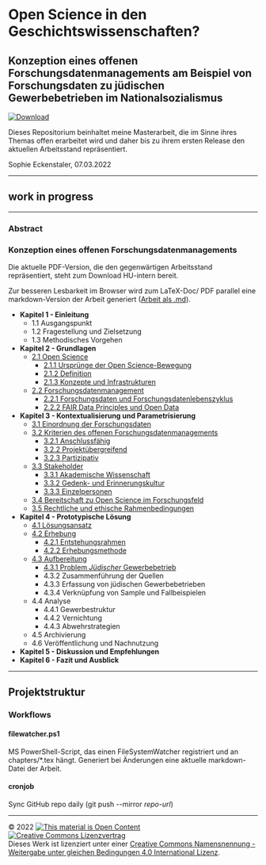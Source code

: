 # Open Science in den Geschichtswissenschaften?

## Konzeption eines offenen Forschungsdatenmanagements am Beispiel von Forschungsdaten zu jüdischen Gewerbebetrieben im Nationalsozialismus

[![Download](https://img.shields.io/badge/Download-PDF-green.svg)](https://scm.cms.hu-berlin.de/eckensts/master-thesis/-/jobs)

Dieses Repositorium beinhaltet meine Masterarbeit, die im Sinne ihres Themas offen erarbeitet wird und daher bis zu ihrem ersten Release den aktuellen Arbeitsstand repräsentiert.

Sophie Eckenstaler, 07.03.2022

---

## work in progress

---

### Abstract

### Konzeption eines offenen Forschungsdatenmanagements

Die aktuelle PDF-Version, die den gegenwärtigen Arbeitsstand repräsentiert, steht zum Download HU-intern bereit.

Zur besseren Lesbarkeit im Browser wird zum LaTeX-Doc/ PDF parallel eine markdown-Version der Arbeit generiert ([Arbeit als .md](./main.md)).

- **Kapitel 1 - Einleitung**
  - 1.1 Ausgangspunkt
  - 1.2 Fragestellung und Zielsetzung
  - 1.3 Methodisches Vorgehen
- **Kapitel 2 - Grundlagen**
  - [2.1 Open Science](./main.md#open-science)
    - [2.1.1 Ursprünge der Open Science-Bewegung](./main.md#ursprünge-der-open-science-bewegung)
    - [2.1.2 Definition](./main.md#definition)
    - [2.1.3 Konzepte und Infrastrukturen](./main.md#konzepte-und-infrastrukturen)
  - [2.2 Forschungsdatenmanagement](./main.md#forschungsdatenmanagement)
    - [2.2.1 Forschungsdaten und Forschungsdatenlebenszyklus](./main.md#forschungsdaten-und-forschungsdatenlebenszyklus)
    - [2.2.2 FAIR Data Principles und Open Data](./main.md#fair-data-principles-und-open-data)
- **Kapitel 3 - Kontextualisierung und Parametrisierung**
  - [3.1 Einordnung der Forschungsdaten](./main.md#einordnung-der-forschungsdaten)
  - [3.2 Kriterien des offenen Forschungsdatenmanagements](./main.md#kriterien-des-offenen-forschungsdatenmanagements)
     - [3.2.1 Anschlussfähig](./main.md#anschlussfähig)
     - [3.2.2 Projektübergreifend](./main.md#projektübergreifend)
     - [3.2.3 Partizipativ](./main.md#partizipativ)
  - [3.3 Stakeholder](./main.md#stakeholder)
     - [3.3.1 Akademische Wissenschaft](./main.md#akademische-wissenschaft)
     - [3.3.2 Gedenk- und Erinnerungskultur](./main.md#gedenk-und-erinnerungskultur)
     - [3.3.3 Einzelpersonen](./main.md#einzelpersonen)
  - [3.4 Bereitschaft zu Open Science im Forschungsfeld](./main.md#bereitschaft-zu-open-science-im-forschungsfeld)
  - [3.5 Rechtliche und ethische Rahmenbedingungen](./main.md#rechtliche-und-ethische-rahmenbedingungen)
- **Kapitel 4 - Prototypische Lösung**
  - [4.1 Lösungsansatz](./main.md#lösungsansatz)
  - [4.2 Erhebung](./main.md#erhebung)
     - [4.2.1 Entstehungsrahmen](./main.md#entstehungsrahmen)
     - [4.2.2 Erhebungsmethode](./main.md#erhebungsmethode)
  - [4.3 Aufbereitung](./main.md#aufbereitung)
     - [4.3.1 Problem *Jüdischer* Gewerbebetrieb](./main.md#problem-jüdischer-gewerbebetrieb)    
     - 4.3.2 Zusammenführung der Quellen
     - 4.3.3 Erfassung von jüdischen Gewerbebetrieben
     - 4.3.4 Verknüpfung von Sample und Fallbeispielen  
  - 4.4 Analyse
     - 4.4.1 Gewerbestruktur
     - 4.4.2 Vernichtung
     - 4.4.3 Abwehrstrategien 
  - 4.5 Archivierung
  - 4.6 Veröffentlichung und Nachnutzung
- **Kapitel 5 - Diskussion und Empfehlungen**
- **Kapitel 6 - Fazit und Ausblick**

---

## Projektstruktur

### Workflows

#### filewatcher.ps1

MS PowerShell-Script, das einen FileSystemWatcher registriert und an chapters/*.tex hängt. Generiert bei Änderungen eine aktuelle markdown-Datei der Arbeit. 

#### cronjob

Sync GitHub repo daily (git push --mirror *repo-url*)

---

© 2022 <a href="https://opendefinition.org/"><img src="https://opendefinition.org/assets.okfn.org/images/ok_buttons/oc_80x15_blue.png" alt="This material is Open Content"/></a> <a rel="license" href="http://creativecommons.org/licenses/by-sa/4.0/"><img alt="Creative Commons Lizenzvertrag" style="border-width:0" src="https://i.creativecommons.org/l/by-sa/4.0/88x31.png" /></a><br />Dieses Werk ist lizenziert unter einer <a rel="license" href="http://creativecommons.org/licenses/by-sa/4.0/">Creative Commons Namensnennung - Weitergabe unter gleichen Bedingungen 4.0 International Lizenz</a>.

